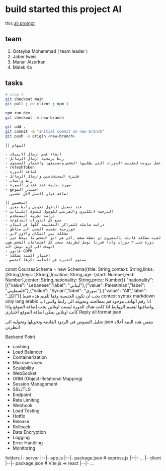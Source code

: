 # build started this project AI

this [all prompt](Ai-prompt.md)

## team

1. Qotayba Mohammad ( team leader )
2. Jaber lweis
3. Manar Alzorkan
4. Malak Ka

## tasks

```bash
# stap 1 
git checkout main
git pull ; cd client ; npm i 

npm run dev  
git checkout -b new-branch

git add .
git commit -m "Initial commit on new branch"
git push -u origin <new-branch>
```

```
|| المهام

- انشاء قسم إرسال الايميلات
- ربط برمجية ارسال الرسائل 
- عمل برومت لتقييم الدورات التي يطلبها الشخص وتصنيفها واختيار المستوى 
- refeshToken 
- اضافة الدورة 
- فلترة المستخدمين وارسال الرسائل
- ربط واتساب
- صورة بدلية عند فقدان الصورة
- اختبار الموقع
- اضافة خيار العمل لاجل تحسين 

|| التحسين
- عند تسجيل الدخول تحويل رابط معين
- الترجمة لانكليزي والفرنسي للوصول للسوق اللبناني
- دراسة تجربة المستخدم
- جمع كل الدورات المدفوعة
- دراسة شاملة للمراكز التعليمة كلها في لبنان
- خورزمية تقسيم المدن الى مناطق 
- مشكلة بين المكان والاون لاين 
- لقيت مشكلة قاتلة بالمشروع او نقطة ضعف ,الي هي انو الشخص ما بيحط غير دورة حتى ٣ دورات واذا قدرنا نوصل لطريقة نسحب كل اهتمامات الشخص هون الهدف الي لازم نوصل اله
- قانون GDPR
- اختيار السنة مشكلة
- مستوى الخبرة في الحاسب ذكرها كتخصص
```



const CoursesSchema = new Schema({title: String,context: String,links: [String],keys: [String],location: String,age: {start: Number,end: Number},center: String,nationality: String,price: Number})
"nationality": [{"value": "Lebanese","label": "لبناني"},{"value": Palestinian","label": "فلسطيني"},{"value": "Syrian","label": "سوري"},{"value": "All","label": "الكل"}] يجب ان تكون الجنسية وفقا للقيم هذه فقط 
context syntax markdown
only lang arabic
اذا رقم الهاتف موجود قم بمعالجته وتحويله الى رابط واتس اب ,واضافتها لقسم الروابط 
اذا كانت هناك الدورة ليست اونلاين يجب إضافة الموقع واذا كانت اونلاين يمكن اضافة الموقع اختياري
Reply all format json


تحليل النصوص في الردود القادمة وتحويلها  وتحوليه الى json بنفس هذه البنية أعلاه
انتظرني

Backend Point
- cashing
- Load Balancer
- Containerization
- Microservices
- Scalability
- WebSocket
- ORM (Object-Relational Mapping)
- Session Management 
- SSL/TLS
- Endpoint
- Rate Limiting
- Webhook 
- Load Testing
- Hotfix
- Release
- Rollback
- Data Encryption
- Logging
- Error Handling
- Monitoring

folders
|- server
|--|- app.js
|--|- package.json # express.js
|--|- ...
|- client
|--|- package.json # Vite.js => react
|--|- ...